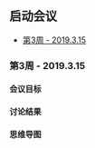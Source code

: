 ## 启动会议

+ [第3周 - 2019.3.15](#3)

### <span id="3">第3周 - 2019.3.15</span>

#### 会议目标



#### 讨论结果

#### 思维导图



